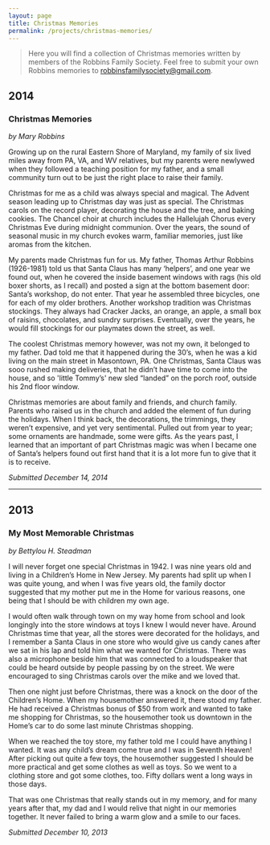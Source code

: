 ```yaml
---
layout: page
title: Christmas Memories
permalink: /projects/christmas-memories/
---
```


> Here you will find a collection of Christmas memories written by members of the Robbins Family Society. Feel free to submit your own Robbins memories to [robbinsfamilysociety@gmail.com](mailto:robbinsfamilysociety@gmail.com).

## 2014

### Christmas Memories

*by Mary Robbins*

Growing up on the rural Eastern Shore of Maryland, my family of six lived miles away from PA, VA, and WV relatives, but my parents were newlywed when they followed a teaching position for my father, and a small community turn out to be just the right place to raise their family.

Christmas for me as a child was always special and magical. The Advent season leading up to Christmas day was just as special. The Christmas carols on the record player, decorating the house and the tree, and baking cookies. The Chancel choir at church includes the Hallelujah Chorus every Christmas Eve during midnight communion. Over the years, the sound of seasonal music in my church evokes warm, familiar memories, just like aromas from the kitchen.

My parents made Christmas fun for us. My father, Thomas Arthur Robbins (1926-1981) told us that Santa Claus has many ‘helpers’, and one year we found out, when he covered the inside basement windows with rags (his old boxer shorts, as I recall) and posted a sign at the bottom basement door: Santa’s workshop, do not enter. That year he assembled three bicycles, one for each of my older brothers. Another workshop tradition was Christmas stockings. They always had Cracker Jacks, an orange, an apple, a small box of raisins, chocolates, and sundry surprises. Eventually, over the years, he would fill stockings for our playmates down the street, as well.

The coolest Christmas memory however, was not my own, it belonged to my father. Dad told me that it happened during the 30’s, when he was a kid living on the main street in Masontown, PA. One Christmas, Santa Claus was sooo rushed making deliveries, that he didn’t have time to come into the house, and so 'little Tommy’s' new sled “landed” on the porch roof, outside his 2nd floor window.

Christmas memories are about family and friends, and church family. Parents who raised us in the church and added the element of fun during the holidays. When I think back, the decorations, the trimmings, they weren’t expensive, and yet very sentimental. Pulled out from year to year; some ornaments are handmade, some were gifts. As the years past, I learned that an important of part Christmas magic was when I became one of Santa’s helpers found out first hand that it is a lot more fun to give that it is to receive.

*Submitted December 14, 2014*

<hr>

## 2013

### My Most Memorable Christmas

*by Bettylou H. Steadman*

I will never forget one special Christmas in 1942. I was nine years old and living in a Children’s Home in New Jersey. My parents had split up when I was quite young, and when I was five years old, the family doctor suggested that my mother put me in the Home for various reasons, one being that I should be with children my own age.

I would often walk through town on my way home from school and look longingly into the store windows at toys I knew I would never have. Around Christmas time that year, all the stores were decorated for the holidays, and I remember a Santa Claus in one store who would give us candy canes after we sat in his lap and told him what we wanted for Christmas. There was also a microphone beside him that was connected to a loudspeaker that could be heard outside by people passing by on the street. We were encouraged to sing Christmas carols over the mike and we loved that.

Then one night just before Christmas, there was a knock on the door of the Children’s Home. When my housemother answered it, there stood my father. He had received a Christmas bonus of $50 from work and wanted to take me shopping for Christmas, so the housemother took us downtown in the Home’s car to do some last minute Christmas shopping.

When we reached the toy store, my father told me I could have anything I wanted. It was any child’s dream come true and I was in Seventh Heaven! After picking out quite a few toys, the housemother suggested I should be more practical and get some clothes as well as toys. So we went to a clothing store and got some clothes, too. Fifty dollars went a long ways in those days.

That was one Christmas that really stands out in my memory, and for many years after that, my dad and I would relive that night in our memories together. It never failed to bring a warm glow and a smile to our faces.

*Submitted December 10, 2013*
